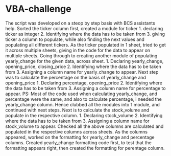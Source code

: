 # VBA-challenge
The script was developed on a steop by step basis with BCS assistants help.
Sorted the ticker column first, created a module for ticker
      1. declaring ticker as integer
      2. Identifying where the data has to be taken from
      3. giving ticker a column to populate, while also finding the next values and populating all different tickers.
As the ticker populated in 1 sheet, tried to get it across multiple sheets, giving in the code for the data to appear on multiple sheets.
Going through to creating another module of populating yearly_change for the given data, across sheet.
      1. Declaring yearly_change, opening_price, closing_price
      2. Identifying where the data has to be taken from
      3. Assigning a column name for yearly_change to appear.
Next step was to calculate the percentage on the basis of yearly_change and opening_price
      1. Declaring percentage, opening_price
      2. Identifying where the data has to be taken from
      3. Assigning a column name for percentage to appear.
    PS: Most of the code used when calculating yearly_change, and percentage were the same, and also to calculate percentage, i needed the yearly_change column.  Hence clubbed all the modules into 1 module, and continued with next steps.
Next is to calculate the stock_volume and populate in the respective column.
      1. Declaring stock_volume
      2. Identifying where the data has to be taken from
      3. Assigning a column name for stock_volume to appear.
Checked all the above columns are calculated and populated in the respective columns across sheets.
As the columns appeared, worked on the formatting for yearly_change and percentage columns.
Created yearly_change formatting code first, to test that the formatting appears right, then created the formatting for perentage column.
